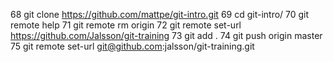    68  git clone https://github.com/mattpe/git-intro.git
   69  cd git-intro/
   70  git remote help
   71  git remote rm origin
   72  git remote set-url https://github.com/Jalsson/git-training
   73  git add .
   74  git push origin master
   75  git remote set-url git@github.com:jalsson/git-training.git